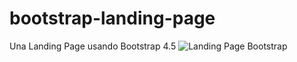 # bootstrap-landing-page
Una Landing Page usando Bootstrap 4.5
![Landing Page Bootstrap](https://drive.google.com/file/d/1zh_QU2s-vU6EKVlVZy531kWS9u2lkPUU/view?usp=sharing)
